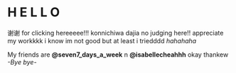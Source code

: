 # H E L L O
谢谢 for clicking hereeeee!!!
konnichiwa dajia 
no judging here!!
appreciate my workkkk
i know im not good but at least i triedddd _hahahaha_

My friends are **@seven7_days_a_week** n **@isabellecheahhh**
okay thankew _-Bye bye-_
